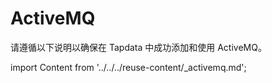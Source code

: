 # ActiveMQ

请遵循以下说明以确保在 Tapdata 中成功添加和使用 ActiveMQ。

import Content from '../../../reuse-content/_activemq.md';

<Content />